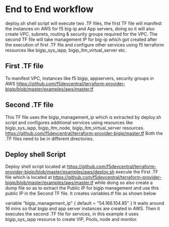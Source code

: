 
[//]: # (Copyright 2019 F5 Networks Inc.)
[//]: # (This Source Code Form is subject to the terms of the Mozilla Public License, v. 2.0.)
[//]: # (If a copy of the MPL was not distributed with this file, You can obtain one at https://mozilla.org/MPL/2.0/.)
# End to End workflow
deploy.sh shell script will execute two .TF files, the first TF file will manifest the instances on AWS for
f5 big-ip and App servers, doing so it will also create VPC, subnets, routing & security groups required for the VPC.
The second TF file will take management IP for big-ip which got created after the execution of first .TF file and configure other services using f5 terraform resources like bigip_sys_iapp, bigip_ltm_virtual_server etc.

## First .TF file
To manifest VPC, instances like f5 bigip, appservers, security groups in AWS
https://github.com/f5devcentral/terraform-provider-bigip/blob/master/examples/aws/master.tf

## Second .TF file
This TF file uses the bigip_management_ip which is extracted by deploy.sh script and configures additional services
using resources like bigip_sys_iapp, bigip_ltm_node, bigip_ltm_virtual_server resources.
https://github.com/f5devcentral/terraform-provider-bigip/master.tf
Both the .TF files need to be in different directories.

## Deploy shell Script
Deploy shell script located at https://github.com/f5devcentral/terraform-provider-bigip/blob/master/examples/aws/deploy.sh execute the First .TF file which is located at https://github.com/f5devcentral/terraform-provider-bigip/blob/master/examples/aws/master.tf
while doing so also create a dump file so as to extract the Public IP for bigip management and use this public IP in the Second TF file. It creates variables.tf file as shown below

variable "bigip_management_ip" {
  default = "54.166.104.85"
}
It waits around 16 mins so that bigip and app server instances are created in AWS.
Then it executes the second .TF file for services, in this example it uses bigip_sys_iapp resource to create VIP, Pools, node and monitor.
